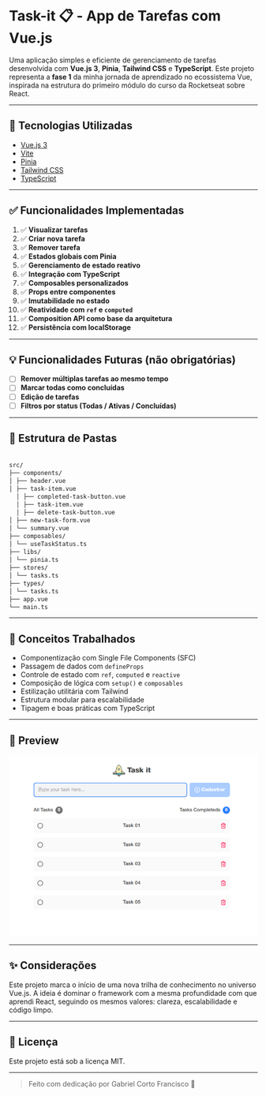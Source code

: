 # Task-it 📋 - App de Tarefas com Vue.js

Uma aplicação simples e eficiente de gerenciamento de tarefas desenvolvida com **Vue.js 3**, **Pinia**, **Tailwind CSS** e **TypeScript**. Este projeto representa a **fase 1** da minha jornada de aprendizado no ecossistema Vue, inspirada na estrutura do primeiro módulo do curso da Rocketseat sobre React.

---

## 🚀 Tecnologias Utilizadas

- [Vue.js 3](https://vuejs.org/)
- [Vite](https://vitejs.dev/)
- [Pinia](https://pinia.vuejs.org/)
- [Tailwind CSS](https://tailwindcss.com/)
- [TypeScript](https://www.typescriptlang.org/)

---

## ✅ Funcionalidades Implementadas

1. ✅ **Visualizar tarefas**
2. ✅ **Criar nova tarefa**
3. ✅ **Remover tarefa**
4. ✅ **Estados globais com Pinia**
5. ✅ **Gerenciamento de estado reativo**
6. ✅ **Integração com TypeScript**
7. ✅ **Composables personalizados**
8. ✅ **Props entre componentes**
9. ✅ **Imutabilidade no estado**
10. ✅ **Reatividade com `ref` e `computed`**
11. ✅ **Composition API como base da arquitetura**
12. ✅ **Persistência com localStorage**

---

## 💡 Funcionalidades Futuras (não obrigatórias)

- [ ] **Remover múltiplas tarefas ao mesmo tempo**
- [ ] **Marcar todas como concluídas**
- [ ] **Edição de tarefas**
- [ ] **Filtros por status (Todas / Ativas / Concluídas)**

---

## 📁 Estrutura de Pastas

```

src/
├── components/
│ ├── header.vue
│ ├── task-item.vue
  │ ├── completed-task-button.vue
  │ ├── task-item.vue
  │ ├── delete-task-button.vue
│ ├── new-task-form.vue
│ └── summary.vue
├── composables/
│ └── useTaskStatus.ts
├── libs/
│ └── pinia.ts
├── stores/
│ └── tasks.ts
├── types/
│ └── tasks.ts
├── app.vue
└── main.ts

```

---

## 🧠 Conceitos Trabalhados

- Componentização com Single File Components (SFC)
- Passagem de dados com `defineProps`
- Controle de estado com `ref`, `computed` e `reactive`
- Composição de lógica com `setup()` e `composables`
- Estilização utilitária com Tailwind
- Estrutura modular para escalabilidade
- Tipagem e boas práticas com TypeScript

---

## 📸 Preview

<img src="./public/preview.png" />

---

## ✨ Considerações

Este projeto marca o início de uma nova trilha de conhecimento no universo Vue.js. A ideia é dominar o framework com a mesma profundidade com que aprendi React, seguindo os mesmos valores: clareza, escalabilidade e código limpo.

---

## 📜 Licença

Este projeto está sob a licença MIT.

---

> Feito com dedicação por Gabriel Corto Francisco 🌱
